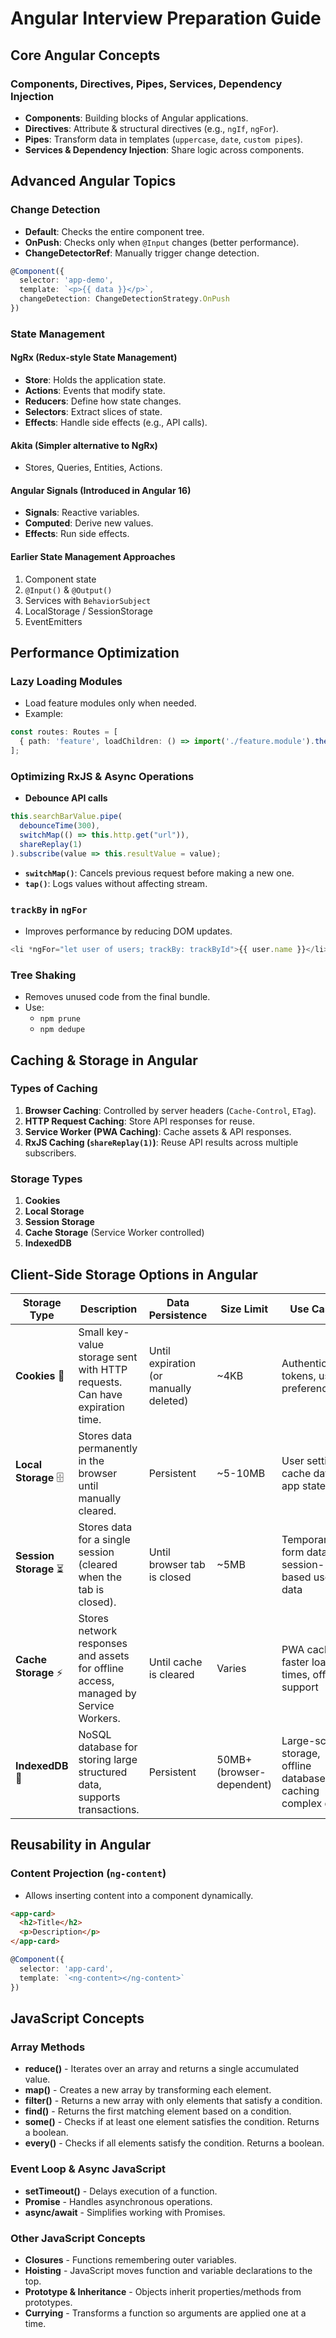 # Angular Interview Preparation Guide

## Core Angular Concepts
### Components, Directives, Pipes, Services, Dependency Injection
- **Components**: Building blocks of Angular applications.
- **Directives**: Attribute & structural directives (e.g., `ngIf`, `ngFor`).
- **Pipes**: Transform data in templates (`uppercase`, `date`, `custom pipes`).
- **Services & Dependency Injection**: Share logic across components.

## Advanced Angular Topics
### Change Detection
- **Default**: Checks the entire component tree.
- **OnPush**: Checks only when `@Input` changes (better performance).
- **ChangeDetectorRef**: Manually trigger change detection.

```typescript
@Component({
  selector: 'app-demo',
  template: `<p>{{ data }}</p>`,
  changeDetection: ChangeDetectionStrategy.OnPush
})
```

### State Management
#### NgRx (Redux-style State Management)
- **Store**: Holds the application state.
- **Actions**: Events that modify state.
- **Reducers**: Define how state changes.
- **Selectors**: Extract slices of state.
- **Effects**: Handle side effects (e.g., API calls).

#### Akita (Simpler alternative to NgRx)
- Stores, Queries, Entities, Actions.

#### Angular Signals (Introduced in Angular 16)
- **Signals**: Reactive variables.
- **Computed**: Derive new values.
- **Effects**: Run side effects.

#### Earlier State Management Approaches
1. Component state
2. `@Input()` & `@Output()`
3. Services with `BehaviorSubject`
4. LocalStorage / SessionStorage
5. EventEmitters

## Performance Optimization
### Lazy Loading Modules
- Load feature modules only when needed.
- Example:

```typescript
const routes: Routes = [
  { path: 'feature', loadChildren: () => import('./feature.module').then(m => m.FeatureModule) }
];
```

### Optimizing RxJS & Async Operations
- **Debounce API calls**

```typescript
this.searchBarValue.pipe(
  debounceTime(300),
  switchMap(() => this.http.get("url")),
  shareReplay(1)
).subscribe(value => this.resultValue = value);
```

- **`switchMap()`**: Cancels previous request before making a new one.
- **`tap()`**: Logs values without affecting stream.

### `trackBy` in `ngFor`
- Improves performance by reducing DOM updates.

```typescript
<li *ngFor="let user of users; trackBy: trackById">{{ user.name }}</li>
```

### Tree Shaking
- Removes unused code from the final bundle.
- Use:
  - `npm prune`
  - `npm dedupe`

## Caching & Storage in Angular
### Types of Caching
1. **Browser Caching**: Controlled by server headers (`Cache-Control`, `ETag`).
2. **HTTP Request Caching**: Store API responses for reuse.
3. **Service Worker (PWA Caching)**: Cache assets & API responses.
4. **RxJS Caching (`shareReplay(1)`)**: Reuse API results across multiple subscribers.

### Storage Types
1. **Cookies**
2. **Local Storage**
3. **Session Storage**
4. **Cache Storage** (Service Worker controlled)
5. **IndexedDB**

## Client-Side Storage Options in Angular

| Storage Type       | Description | Data Persistence | Size Limit | Use Cases |
|--------------------|-------------|------------------|------------|-----------|
| **Cookies** 🍪  | Small key-value storage sent with HTTP requests. Can have expiration time. | Until expiration (or manually deleted) | ~4KB | Authentication tokens, user preferences |
| **Local Storage** 🗄️  | Stores data permanently in the browser until manually cleared. | Persistent | ~5-10MB | User settings, cache data, app states |
| **Session Storage** ⏳  | Stores data for a single session (cleared when the tab is closed). | Until browser tab is closed | ~5MB | Temporary form data, session-based user data |
| **Cache Storage** ⚡  | Stores network responses and assets for offline access, managed by Service Workers. | Until cache is cleared | Varies | PWA caching, faster load times, offline support |
| **IndexedDB** 🏦  | NoSQL database for storing large structured data, supports transactions. | Persistent | 50MB+ (browser-dependent) | Large-scale storage, offline databases, caching complex data |



## Reusability in Angular
### Content Projection (`ng-content`)
- Allows inserting content into a component dynamically.

```html
<app-card>
  <h2>Title</h2>
  <p>Description</p>
</app-card>
```

```typescript
@Component({
  selector: 'app-card',
  template: `<ng-content></ng-content>`
})
```

## JavaScript Concepts
### Array Methods
- **reduce()** - Iterates over an array and returns a single accumulated value.
- **map()** - Creates a new array by transforming each element.
- **filter()** - Returns a new array with only elements that satisfy a condition.
- **find()** - Returns the first matching element based on a condition.
- **some()** - Checks if at least one element satisfies the condition. Returns a boolean.
- **every()** - Checks if all elements satisfy the condition. Returns a boolean.

### Event Loop & Async JavaScript
- **setTimeout()** - Delays execution of a function.
- **Promise** - Handles asynchronous operations.
- **async/await** - Simplifies working with Promises.

### Other JavaScript Concepts
- **Closures** - Functions remembering outer variables.
- **Hoisting** - JavaScript moves function and variable declarations to the top.
- **Prototype & Inheritance** - Objects inherit properties/methods from prototypes.
- **Currying** - Transforms a function so arguments are applied one at a time.

